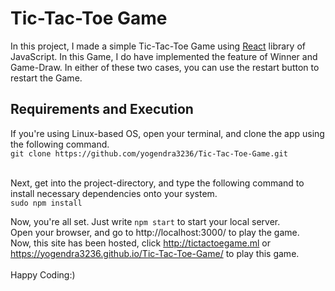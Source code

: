 # Tic-Tac-Toe Game

In this project, I made a simple Tic-Tac-Toe Game using [React](https://reactjs.org) library of JavaScript. In this Game, I do have implemented the feature of Winner and Game-Draw. In either of these two cases, you can use the restart button to restart the Game.

## Requirements and Execution

If you're using Linux-based OS, open your terminal, and clone the app using the following command. <br>
`git clone https://github.com/yogendra3236/Tic-Tac-Toe-Game.git`
<br><br>

Next, get into the project-directory, and type the following command to install necessary dependencies onto your system. <br>
`sudo npm install` 
<br>

Now, you're all set. Just write `npm start` to start your local server. <br>
Open your browser, and go to http://localhost:3000/ to play the game. <br>
Now, this site has been hosted, click http://tictactoegame.ml or https://yogendra3236.github.io/Tic-Tac-Toe-Game/ to play this game. <br><br>
Happy Coding:)
